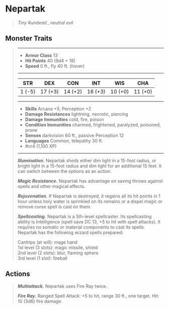 # Nepartak
>*Tiny #undead , neutral evil*
## Monster Traits
>___
>- **Armor Class** 13
>- **Hit Points** 40 (9d4 + 18)
>- **Speed** 0 ft., fly 40 ft. (hover)
>___
>|STR|DEX|CON|INT|WIS|CHA|
>|:---:|:---:|:---:|:---:|:---:|:---:|
>|1 (-5)|17 (+3)|14 (+2)|16 (+3)|10 (+0)|11 (+0)|
>___
>- **Skills** Arcana +5, Perception +2
>- **Damage Resistances** lightning, necrotic, piercing
>- **Damage Immunities** cold, fire, poison
>- **Condition Immunities** charmed, frightened, paralyzed, poisoned, prone
>- **Senses** darkvision 60 ft., passive Perception 12
>- **Languages** Common, telepathy 30 ft.
>- #cr4 (1,100 XP)
>___
>***Illumination.*** Nepartak sheds either dim light in a 15-foot radius, or bright light in a 15-foot radius and dim light for an additional 15 feet. It can switch between the options as an action.  
>
>***Magic Resistance.*** Nepartak has advantage on saving throws against spells and other magical effects.  
>
>***Rejuvenation.*** If Nepartak is destroyed, it regains all its hit points in 1 hour unless holy water is sprinkled on its remains or a dispel magic or remove curse spell is cast on them.  
>
>***Spellcasting.*** Nepartak is a 5th-level spellcaster. Its spellcasting ability is Intelligence (spell save DC 13, +5 to hit with spell attacks). It requires no somatic or material components to cast its spells. Nepartak has the following wizard spells prepared:  
>
>Cantrips (at will): mage hand  
>1st level (3 slots): magic missile, shield  
>2nd level (2 slots): blur, flaming sphere  
>3rd level (1 slot): fireball  
>
## Actions
>***Multiattack.*** Nepartak uses Fire Ray twice.  
>
>***Fire Ray.*** Ranged Spell Attack: +5 to hit, range 30 ft., one target. Hit: 10 (3d6) fire damage.